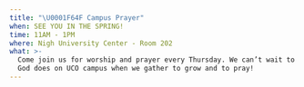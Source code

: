 ```yaml
---
title: "\U0001F64F Campus Prayer"
when: SEE YOU IN THE SPRING!
time: 11AM - 1PM
where: Nigh University Center - Room 202
what: >-
  Come join us for worship and prayer every Thursday. We can’t wait to see what
  God does on UCO campus when we gather to grow and to pray!
---
```


